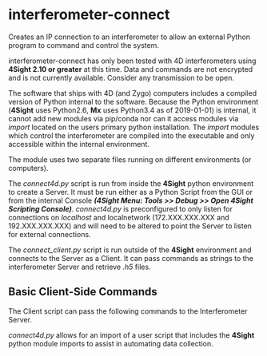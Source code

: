 # interferometer-connect
Creates an IP connection to an interferometer to allow an external Python program to command and control the system.

interferometer-connect has only been tested with 4D interferometers using **4Sight 2.10 or greater** at this time. Data and commands are not encrypted and is not currently available. Consider any transmission to be open.


The software that ships with 4D (and Zygo) computers includes a compiled version of Python internal to the software. Because the Python environment (**4Sight** uses Python2.6, **Mx** uses Python3.4 as of 2019-01-01) is internal, it cannot add new modules via pip/conda nor can it access modules via *import* located on the users primary python installation. The *import* modules which control the interferometer are compiled into the executable and only accessible within the internal environment.


The module uses two separate files running on different environments (or computers).

The *connect4d.py* script is run from inside the **4Sight** python environment to create a Server. It must be run either as a Python Script from the GUI or from the internal Console ***(4Sight Menu: Tools >> Debug >> Open 4Sight Scripting Console)***. *connect4d.py* is preconfigured to only listen for connections on *localhost* and localnetwork (172.XXX.XXX.XXX and 192.XXX.XXX.XXX) and will need to be altered to point the Server to listen for external connections. 

The *connect_client.py* script is run outside of the **4Sight** environment and connects to the Server as a Client. It can pass commands as strings to the interferometer Server and retrieve *.h5* files.

## Basic Client-Side Commands

The Client script can pass the following commands to the Interferometer Server.

*connect4d.py* allows for an import of a user script that includes the **4Sight** python module imports to assist in automating data collection.
